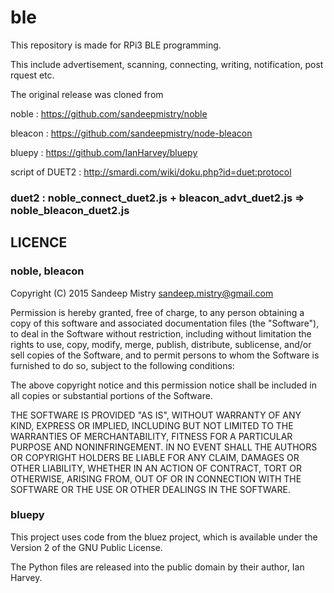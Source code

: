 # ble

This repository is made for RPi3 BLE programming.

This include advertisement, scanning, connecting, writing, notification, post rquest etc.

The original release was cloned from

noble : https://github.com/sandeepmistry/noble

bleacon : https://github.com/sandeepmistry/node-bleacon

bluepy : https://github.com/IanHarvey/bluepy

script of DUET2 : http://smardi.com/wiki/doku.php?id=duet:protocol

### duet2 : noble_connect_duet2.js + bleacon_advt_duet2.js => noble_bleacon_duet2.js
    
## LICENCE

### noble, bleacon

Copyright (C) 2015 Sandeep Mistry sandeep.mistry@gmail.com

Permission is hereby granted, free of charge, to any person obtaining a copy of this software and associated documentation files (the "Software"), to deal in the Software without restriction, including without limitation the rights to use, copy, modify, merge, publish, distribute, sublicense, and/or sell copies of the Software, and to permit persons to whom the Software is furnished to do so, subject to the following conditions:

The above copyright notice and this permission notice shall be included in all copies or substantial portions of the Software.

THE SOFTWARE IS PROVIDED "AS IS", WITHOUT WARRANTY OF ANY KIND, EXPRESS OR IMPLIED, INCLUDING BUT NOT LIMITED TO THE WARRANTIES OF MERCHANTABILITY, FITNESS FOR A PARTICULAR PURPOSE AND NONINFRINGEMENT. IN NO EVENT SHALL THE AUTHORS OR COPYRIGHT HOLDERS BE LIABLE FOR ANY CLAIM, DAMAGES OR OTHER LIABILITY, WHETHER IN AN ACTION OF CONTRACT, TORT OR OTHERWISE, ARISING FROM, OUT OF OR IN CONNECTION WITH THE SOFTWARE OR THE USE OR OTHER DEALINGS IN THE SOFTWARE.

### bluepy

This project uses code from the bluez project, which is available under the Version 2 of the GNU Public License.

The Python files are released into the public domain by their author, Ian Harvey.
